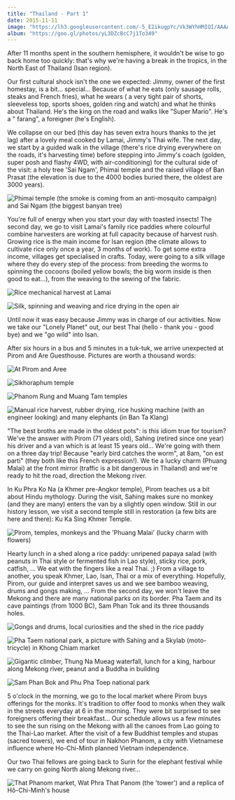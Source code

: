 ```yaml
---
title: "Thailand - Part 1"
date: 2015-11-11
image: "https://lh3.googleusercontent.com/-5_E2ikugpYc/Vk3WYhHMIQI/AAAAAAAAMyY/ZGDjANH0zGE/s576-Ic42/IMG_9430.JPG"
album: "https://goo.gl/photos/yL3DZcBcC7j1To349"
---
```


After 11 months spent in the southern hemisphere, it wouldn't be wise to go back home too quickly: that's why we're having a break in the tropics, in the North East of Thailand (Isan region).

Our first cultural shock isn't the one we expected: Jimmy, owner of the first homestay, is a bit... special... Because of what he eats (only sausage rolls, steaks and French fries), what he wears ( a very tight pair of shorts, sleeveless top, sports shoes, golden ring and watch) and what he thinks about Thailand. He's the king on the road and walks like "Super Mario". He's a " farang", a foreigner (he's English).

We collapse on our bed (this day has seven extra hours thanks to the jet lag) after a lovely meal cooked by Lamai, Jimmy's Thai wife. The next day, we start by a guided walk in the village (there's rice drying everywhere on the roads, it's harvesting time) before stepping into Jimmy's coach (golden, super posh and flashy 4WD, with air-conditioning) for the cultural side of the visit: a holy tree 'Sai Ngam', Phimai temple and the raised village of Ban Prasat (the elevation is due to the 4000 bodies buried there, the oldest are 3000 years).

![Phimai temple (the smoke is coming from an anti-mosquito campaign) and Sai Ngam (the biggest banyan tree)](https://lh3.googleusercontent.com/-6xyoddEgHpw/VlAV4Q5oAGI/AAAAAAAAM1c/0hu9hMI2ocE/s912-Ic42/PhotoGrid_1448012947116.jpg)

You're full of energy when you start your day with toasted insects! The second day, we go to visit Lamai's family rice paddies where colourful combine harvesters are working at full capacity because of harvest rush. Growing rice is the main income for Isan region (the climate allows to cultivate rice only once a year, 3 months of work). To get some extra income, villages get specialised in crafts. Today, were going to a silk village where they do every step of the process: from breeding the worms to spinning the cocoons (boiled yellow bowls; the big worm inside is then good to eat...), from the weaving to the sewing of the fabric.

![Rice mechanical harvest at Lamai](https://lh3.googleusercontent.com/-PFqV6IzEo7s/VlAV4T_16nI/AAAAAAAAM1g/-NU08A8RXJA/s912-Ic42/PhotoGrid_1448013478613.jpg)

![Silk, spinning and weaving and rice drying in the open air](https://lh3.googleusercontent.com/-RJF1j2WxcXk/VlAV4Yt1CXI/AAAAAAAAM1c/ME5hN0hMFbg/s912-Ic42/PhotoGrid_1448014084260.jpg)

Until now it was easy because Jimmy was in charge of our activities. Now we take our "Lonely Planet" out, our best Thai (hello - thank you - good bye) and we "go wild" into Isan.

After six hours in a bus and 5 minutes in a tuk-tuk, we arrive unexpected at Pirom and Are Guesthouse. Pictures are worth a thousand words:

![At Pirom and Aree](https://lh3.googleusercontent.com/-3THSVv4qwds/VlAV4awLRxI/AAAAAAAAM1g/oX3hnX9rv6c/s912-Ic42/PhotoGrid_1448062992650.jpg)

![Sikhoraphum temple](https://lh3.googleusercontent.com/-tjtdgKO7_7o/VlAV4dVyBLI/AAAAAAAAM1c/0tkfppao2Ss/s912-Ic42/PhotoGrid_1448014637045.jpg)

![Phanom Rung and Muang Tam temples](https://lh3.googleusercontent.com/-uAnbXvf89sI/VlAV4RiSXkI/AAAAAAAAM1g/kbg6LFwphUY/s912-Ic42/PhotoGrid_1448015482552.jpg)

![Manual rice harvest, rubber drying, rice husking machine (with an engineer looking) and many elephants (in Ban Ta Klang)](https://lh3.googleusercontent.com/-ZkxGWKN89js/VlAV4alcwJI/AAAAAAAAM1g/Iour_izsm9g/s912-Ic42/PhotoGrid_1448016104792.jpg)

"The best broths are made in the oldest pots": is this idiom true for tourism? We've the answer with Pirom (71 years old), Sahing (retired since one year) his driver and a van which is at least 15 years old... We're going with them on a three day trip! Because "early bird catches the worm", at 8am, "on est parti" (they both like this French expression!). We tie a lucky charm (Phuang Malai) at the front mirror (traffic is a bit dangerous in Thailand) and we're ready to hit the road, direction the Mekong river.

In Ku Phra Ko Na (a Khmer pre-Angkor temple), Pirom teaches us a bit about Hindu mythology. During the visit, Sahing makes sure no monkey (and they are many) enters the van by a slightly open window. Still in our history lesson, we visit a second temple still in restoration (a few bits are here and there): Ku Ka Sing Khmer Temple. 

![Pirom, temples, monkeys and the 'Phuang Malai' (lucky charm with flowers) ](https://lh3.googleusercontent.com/-QrxriI319ZA/VlAV4W04FcI/AAAAAAAAM1g/eXEsrEuwKbQ/s912-Ic42/PhotoGrid_1448063989494.jpg)

Hearty lunch in a shed along a rice paddy: unripened papaya salad (with peanuts in Thai style or fermented fish in Lao style), sticky rice, pork, catfish, ... We eat with the fingers like a real Thai. ;) From a village to another, you speak Khmer, Lao, Isan, Thai or a mix of everything. Hopefully, Pirom, our guide and interpret saves us and we see bamboo weaving, drums and gongs making, ... From the second day, we won't leave the Mekong and there are many national parks on its border. Pha Taem and its cave paintings (from 1000 BC), Sam Phan Tok and its three thousands holes.

![Gongs and drums, local curiosities and the shed in the rice paddy](https://lh3.googleusercontent.com/-n60HZ2TIOvI/VlAV4eIDJLI/AAAAAAAAM1g/br7PUDTwqrY/s912-Ic42/PhotoGrid_1448064438860.jpg)

![Pha Taem national park, a picture with Sahing and a Skylab (moto-tricycle) in Khong Chiam market](https://lh3.googleusercontent.com/-WfQ3dKaCjGM/VlAV4TXZMCI/AAAAAAAAM1g/Ra5EkTll8W0/s912-Ic42/PhotoGrid_1448065118458.jpg)

![Gigantic climber, Thung Na Mueag waterfall, lunch for a king, harbour along Mekong river, peanut and a Buddha in building](https://lh3.googleusercontent.com/--TWwoIIcZq8/VlAV4VLd_vI/AAAAAAAAM1g/4a_LwwcIwuA/s912-Ic42/PhotoGrid_1448065718941.jpg)

![Sam Phan Bok and Phu Pha Toep national park](https://lh3.googleusercontent.com/-E1xwu69GL_M/VlAV4crHaPI/AAAAAAAAM1c/UErfESFuBaY/s912-Ic42/PhotoGrid_1448086484256.jpg)

5 o'clock in the morning, we go to the local market where Pirom buys offerings for the monks. It's tradition to offer food to monks when they walk in the streets everyday at 6 in the morning. They were bit surprised to see foreigners offering their breakfast... Our schedule allows us a few minutes to see the sun rising on the Mekong with all the canoes from Lao going to the Thai-Lao market. After the visit of a few Buddhist temples and stupas (sacred towers), we end of tour in Nakhon Phanom, a city with Vietnamese influence where Ho-Chi-Minh planned Vietnam independence.

Our two Thai fellows are going back to Surin for the elephant festival while we carry on going North along Mekong river... 

![That Phanom market, Wat Phra That Panom (the 'tower') and a replica of Hô-Chi-Minh's house](https://lh3.googleusercontent.com/-IvlobWC21eY/VlAV4Zx2DCI/AAAAAAAAM1g/-Y1W5zJVEbo/s912-Ic42/PhotoGrid_1448086971881.jpg)









